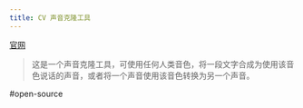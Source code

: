 ```yaml
---
title: CV 声音克隆工具
---
```

[官网](https://github.com/jianchang512/clone-voice)
> 这是一个声音克隆工具，可使用任何人类音色，将一段文字合成为使用该音色说话的声音，或者将一个声音使用该音色转换为另一个声音。

#open-source